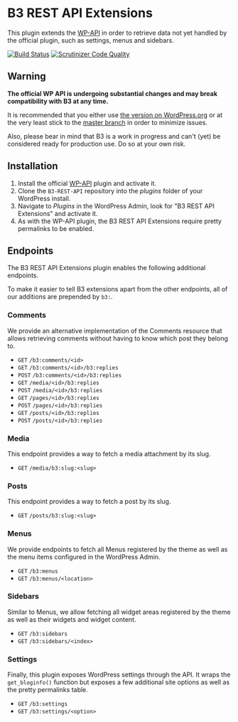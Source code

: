 # B3 REST API Extensions

This plugin extends the [WP-API](https://github.com/WP-API/WP-API) in order to retrieve data not yet handled by the official plugin, such as settings, menus and sidebars.

[![Build Status](https://scrutinizer-ci.com/g/B3ST/B3-REST-API/badges/build.png?b=master)](https://scrutinizer-ci.com/g/B3ST/B3-REST-API/build-status/master) [![Scrutinizer Code Quality](https://scrutinizer-ci.com/g/B3ST/B3-REST-API/badges/quality-score.png?b=master)](https://scrutinizer-ci.com/g/B3ST/B3-REST-API/?branch=master)

## Warning

**The official WP API is undergoing substantial changes and may break compatibility with B3 at any time.**

It is recommended that you either use [the version on WordPress.org](https://wordpress.org/plugins/json-rest-api/) or at the very least stick to the [master branch](https://github.com/WP-API/WP-API) in order to minimize issues.

Also, please bear in mind that B3 is a work in progress and can't (yet) be considered ready for production use. Do so at your own risk.

## Installation

1. Install the official [WP-API](https://wordpress.org/plugins/json-rest-api/) plugin and activate it.
2. Clone the `B3-REST-API` repository into the _plugins_ folder of your WordPress install.
3. Navigate to _Plugins_ in the WordPress Admin, look for "B3 REST API Extensions" and activate it.
4. As with the WP-API plugin, the B3 REST API Extensions require pretty permalinks to be enabled.

## Endpoints

The B3 REST API Extensions plugin enables the following additional endpoints.

To make it easier to tell B3 extensions apart from the other endpoints, all of our additions are prepended by `b3:`.

### Comments

We provide an alternative implementation of the Comments resource that allows retrieving comments without having to know which post they belong to.

* `GET` `/b3:comments/<id>`
* `GET` `/b3:comments/<id>/b3:replies`
* `POST` `/b3:comments/<id>/b3:replies`
* `GET` `/media/<id>/b3:replies`
* `POST` `/media/<id>/b3:replies`
* `GET` `/pages/<id>/b3:replies`
* `POST` `/pages/<id>/b3:replies`
* `GET` `/posts/<id>/b3:replies`
* `POST` `/posts/<id>/b3:replies`

### Media

This endpoint provides a way to fetch a media attachment by its slug.

* `GET` `/media/b3:slug:<slug>`

### Posts

This endpoint provides a way to fetch a post by its slug.

* `GET` `/posts/b3:slug:<slug>`

### Menus

We provide endpoints to fetch all Menus registered by the theme as well as the menu items configured in the WordPress Admin.

* `GET` `/b3:menus`
* `GET` `/b3:menus/<location>`

### Sidebars

Similar to Menus, we allow fetching all widget areas registered by the theme as well as their widgets and widget content.

* `GET` `/b3:sidebars`
* `GET` `/b3:sidebars/<index>`

### Settings

Finally, this plugin exposes WordPress settings through the API.  It wraps the `get_bloginfo()` function but exposes a few additional site options as well as the pretty permalinks table.

* `GET` `/b3:settings`
* `GET` `/b3:settings/<option>`
